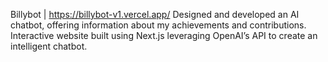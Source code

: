 Billybot | https://billybot-v1.vercel.app/
Designed and developed an AI chatbot, offering information about my achievements and contributions.
Interactive website built using Next.js leveraging OpenAI’s API to create an intelligent chatbot.
